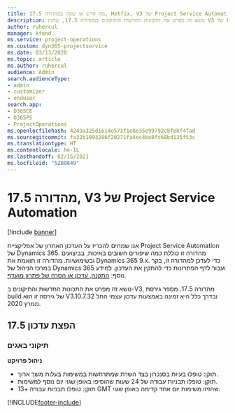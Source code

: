 ```yaml
---
title: מה חדש או שונה במהדורה 17.5, Hotfix, V3 של Project Service Automation
description: נושא זה מפרט את התכונות החדשות והתיקונים במהדורה 17.5, עדכון V3 של Project Service Automation.
author: ruhercul
manager: kfend
ms.service: project-operations
ms.custom: dyn365-projectservice
ms.date: 03/13/2020
ms.topic: article
ms.author: ruhercul
audience: Admin
search.audienceType:
- admin
- customizer
- enduser
search.app:
- D365CE
- D365PS
- ProjectOperations
ms.openlocfilehash: 4243a325d1614e571f1e8e35e99792c8febf4fad
ms.sourcegitcommit: fa32b1893286f20271fa4ec4be8fc68bd135f53c
ms.translationtype: HT
ms.contentlocale: he-IL
ms.lasthandoff: 02/15/2021
ms.locfileid: "5280849"
---
```

# <a name="project-service-automation-update-release-175-v3"></a>מהדורה 17.5, V3 של Project Service Automation

[!include [banner](../includes/psa-now-project-operations.md)]

אנו שמחים להכריז על העדכון האחרון של אפליקציית Project Service Automation של Dynamics 365. מהדורה זו כוללת כמה שיפורים חשובים באיכות, בביצועים ובשימושיות.  מהדורה זו תואמת את Dynamics 365 9.x. כדי לעדכן למהדורה זו, בקר במרכז הניהול של Dynamics 365 ועבור לדף הפתרונות כדי להתקין את העדכון. למידע נוסף: [התקנה, עדכון או הסרה של פתרון מועדף](https://docs.microsoft.com/power-platform/admin/install-remove-preferred-solution).

נושא זה מפרט את התכונות החדשות והתיקונים ב-V3, מהדורה 17.5. מספר גירסת build של גירסה זו הוא V3.10.7.32 ובדרך כלל היא זמינה באמצעות עדכון עצמי החל ממרץ 2020.


## <a name="update-release-175"></a>הפצת עדכון 17.5

### <a name="bug-fixes"></a>תיקוני באגים


**ניהול פרויקט**

- תוקן: טופלו בעיות בסנכרון בצד השרת שמתרחשות במשימות בעלות משך ארוך.
- תוקן: טופלו תבניות עבודה של 24 שעות שהוסיפו באופן שגוי יום נוסף למשימות.
- תוקן: טופלו תבניות עבודה +13 GMT שהזיזו משימות יום אחד קדימה באופן שגוי.



[!INCLUDE[footer-include](../includes/footer-banner.md)]
